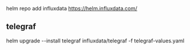 helm repo add influxdata https://helm.influxdata.com/

## telegraf
helm upgrade --install telegraf influxdata/telegraf -f telegraf-values.yaml
